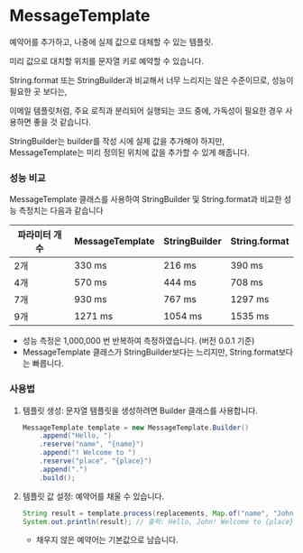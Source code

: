 # MessageTemplate

예약어를 추가하고, 나중에 실제 값으로 대체할 수 있는 템플릿.

미리 값으로 대치할 위치를 문자열 키로 예약할 수 있습니다.

String.format 또는 StringBuilder과 비교해서 너무 느리지는 않은 수준이므로, 성능이 필요한 곳 보다는,

이메일 템플릿처럼, 주요 로직과 분리되어 실행되는 코드 중에, 가독성이 필요한 경우 사용하면 좋을 것 같습니다.

StringBuilder는 builder를 작성 시에 실제 값을 추가해야 하지만, MessageTemplate는 미리 정의된 위치에 값을 추가할 수 있게 해줍니다.

### 성능 비교

MessageTemplate 클래스를 사용하여 StringBuilder 및 String.format과 비교한 성능 측정치는 다음과 같습니다

| 파라미터 개수 | MessageTemplate  | StringBuilder  |  String.format |
|---------|---|---|---|
| 2개      | 330 ms  | 216 ms  |  390 ms |
| 4개      | 570 ms  | 444 ms  |  708 ms |
| 7개      | 930 ms  | 767 ms  |  1297 ms |
| 9개      |  1271 ms | 1054 ms  |  1535 ms |

* 성능 측정은 1,000,000 번 반복하여 측정하였습니다. (버전 0.0.1 기준)
* MessageTemplate 클래스가 StringBuilder보다는 느리지만, String.format보다는 빠릅니다.

### 사용법

1. 템플릿 생성: 문자열 템플릿을 생성하려면 Builder 클래스를 사용합니다.

    ```java
    MessageTemplate template = new MessageTemplate.Builder()
        .append("Hello, ")
        .reserve("name", "{name}")
        .append("! Welcome to ")
        .reserve("place", "{place}")
        .append(".")
        .build();
    ```

2. 템플릿 값 설정: 예약어를 채울 수 있습니다.

    ```java
    String result = template.process(replacements, Map.of("name", "John"));
    System.out.println(result); // 출력: Hello, John! Welcome to {place}.
    ```
    * 채우지 않은 예약어는 기본값으로 남습니다.


